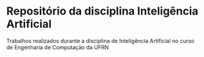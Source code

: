 # Repositório da disciplina Inteligência Artificial

Trabalhos realizados durante a disciplina de Inteligência Artificial no curso de Engenharia de Computação da UFRN
